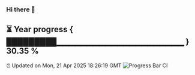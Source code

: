 ### Hi there 👋
⏳ Year progress { █████████▁▁▁▁▁▁▁▁▁▁▁▁▁▁▁▁▁▁▁▁▁ } 30.35 %
---
⏰ Updated on Mon, 21 Apr 2025 18:26:19 GMT
![Progress Bar CI](https://github.com/liununu/liununu/workflows/Progress%20Bar%20CI/badge.svg)

